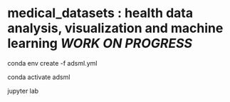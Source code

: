 # medical_datasets :  health data analysis, visualization and machine learning   _WORK ON PROGRESS_



conda env create -f adsml.yml

conda activate adsml

jupyter lab
